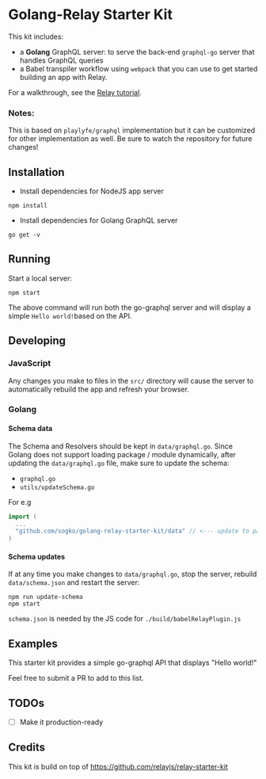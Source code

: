 # Golang-Relay Starter Kit

This kit includes:
- a **Golang** GraphQL server: to serve the back-end `graphql-go` server that handles GraphQL queries
- a Babel transpiler workflow using `webpack` that you can use to get started building an app with Relay.

For a walkthrough, see the [Relay tutorial](https://facebook.github.io/relay/docs/tutorial.html).

### Notes:
This is based on `playlyfe/graphql` implementation but it can be customized for other implementation as well. 
Be sure to watch the repository for future changes!

## Installation

- Install dependencies for NodeJS app server
```
npm install
```
- Install dependencies for Golang GraphQL server
```
go get -v
```

## Running

Start a local server:

```
npm start
```

The above command will run both the go-graphql server and will display a simple `Hello world!`based on the API.

## Developing

### JavaScript
Any changes you make to files in the `src/` directory will cause the server to
automatically rebuild the app and refresh your browser.

### Golang

#### Schema data
The Schema and Resolvers should be kept in `data/graphql.go`.
Since Golang does not support loading package / module dynamically, after updating the `data/graphql.go` file, make sure to update the schema:
- `graphql.go`
- `utils/updateSchema.go`

For e.g

```go
import (
  ...
  "github.com/sogko/golang-relay-starter-kit/data" // <--- update to package containing schema
)
```

#### Schema updates
If at any time you make changes to `data/graphql.go`, stop the server,
rebuild `data/schema.json` and restart the server:

```
npm run update-schema
npm start
```

`schema.json` is needed by the JS code for `./build/babelRelayPlugin.js`

## Examples
This starter kit provides a simple go-graphql API that displays "Hello world!"

Feel free to submit a PR to add to this list.

## TODOs
- [ ] Make it production-ready

## Credits
This kit is build on top of https://github.com/relayjs/relay-starter-kit

